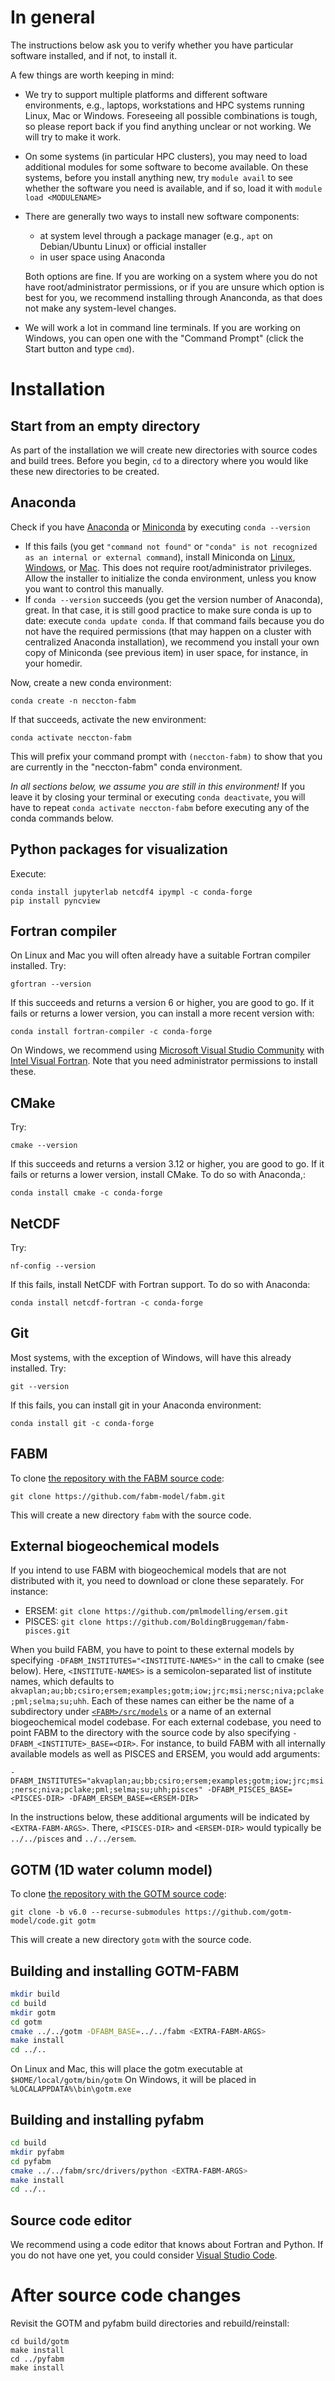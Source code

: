 # In general

The instructions below  ask you to verify whether you have particular software
installed, and if not, to install it.

A few things are worth keeping in mind:

* We try to support multiple platforms and different software environments, e.g., laptops, workstations and HPC systems running Linux, Mac or Windows. Foreseeing all possible combinations is tough, so please report back if you find anything unclear or not working. We will try to make it work.

* On some systems (in particular HPC clusters), you may need to load additional modules for some software to become available.
  On these systems, before you install anything new, try `module avail` to see whether the software you need is available,
  and if so, load it with `module load <MODULENAME>`

* There are generally two ways to install new software components:
  - at system level through a package manager (e.g., `apt` on Debian/Ubuntu Linux) or official installer
  - in user space using Anaconda

  Both options are fine. If you are working on a system where you do not have root/administrator permissions,
  or if you are unsure which option is best for you, we recommend installing through Ananconda,
  as that does not make any system-level changes.

* We will work a lot in command line terminals. If you are working on Windows, you can open one with the "Command Prompt" (click the Start button and type `cmd`).

# Installation

## Start from an empty directory

As part of the installation we will create new directories with source codes and build trees.
Before you begin, `cd` to a directory where you would like these new directories to be created.

## Anaconda

Check if you have [Anaconda](https://new.anaconda.com/products/distribution) or [Miniconda](https://docs.conda.io/en/latest/miniconda.html) by executing `conda --version`

* If this fails (you get `"command not found"` or `"conda" is not recognized as an internal or external command`), install Miniconda on [Linux](https://conda.io/projects/conda/en/stable/user-guide/install/linux.html), [Windows](https://conda.io/projects/conda/en/stable/user-guide/install/windows.html), or [Mac](https://conda.io/projects/conda/en/stable/user-guide/install/macos.html). This does not require root/administrator privileges. Allow the installer to initialize the conda environment, unless you know you want to control this manually.​
* If `conda --version` succeeds (you get the version number of Anaconda), great. In that case,
  it is still good practice to make sure conda is up to date: execute `conda update conda`.
  If that command fails because you do not have the required permissions (that may happen on a cluster with centralized Anaconda installation),
  we recommend you install your own copy of Miniconda (see previous item) in user space, for instance, in your homedir.

Now, create a new conda environment​:

`conda create -n neccton-fabm`

If that succeeds, activate the new environment:

`conda activate neccton-fabm`

This will prefix your command prompt with `(neccton-fabm)` to show that you are currently in the "neccton-fabm" conda environment.

*In all sections below, we assume you are still in this environment!*
If you leave it by closing your terminal or executing `conda deactivate`, you will have to repeat `conda activate neccton-fabm` before executing any of the conda commands below.

## Python packages for visualization

Execute:

```
conda install jupyterlab netcdf4 ipympl -c conda-forge
pip install pyncview
```

## Fortran compiler

On Linux and Mac you will often already have a suitable Fortran compiler installed. Try:

`gfortran --version`

If this succeeds and returns a version 6 or higher, you are good to go. If it fails or returns a lower version, you can install a more recent version with:

`conda install fortran-compiler -c conda-forge`

On Windows, we recommend using [Microsoft Visual Studio Community](https://visualstudio.microsoft.com/) with [Intel Visual Fortran](https://www.intel.com/content/www/us/en/developer/articles/tool/oneapi-standalone-components.html#fortran). Note that you need administrator permissions to install these.

## CMake

Try:

`cmake --version`

If this succeeds and returns a version 3.12 or higher, you are good to go. If it fails or returns a lower version, install CMake. To do so with Anaconda,:

`conda install cmake -c conda-forge`

## NetCDF

Try:

`nf-config --version`

If this fails, install NetCDF with Fortran support. To do so with Anaconda:

`conda install netcdf-fortran -c conda-forge`

## Git

Most systems, with the exception of Windows, will have this already installed. Try:

`git --version`

If this fails, you can install git in your Anaconda environment:

`conda install git -c conda-forge`

## FABM

To clone [the repository with the FABM source code](https://fabm.net/code):

`git clone https://github.com/fabm-model/fabm.git`

This will create a new directory `fabm` with the source code.

## External biogeochemical models

If you intend to use FABM with biogeochemical models that are not distributed with it, you need to download or clone these separately.
For instance:

* ERSEM: `git clone https://github.com/pmlmodelling/ersem.git`
* PISCES: `git clone https://github.com/BoldingBruggeman/fabm-pisces.git`

When you build FABM, you have to point to these external models by specifying `-DFABM_INSTITUTES="<INSTITUTE-NAMES>"`
in the call to cmake (see below). Here, `<INSTITUTE-NAMES>` is a semicolon-separated list of institute names, which defaults to `akvaplan;au;bb;csiro;ersem;examples;gotm;iow;jrc;msi;nersc;niva;pclake;pml;selma;su;uhh`. Each of these names can either be the name of a subdirectory under [`<FABM>/src/models`](https://github.com/fabm-model/fabm/tree/master/src/models) or a name of an external biogeochemical model codebase. For each external codebase, you need to point FABM to the directory with the source code by also specifying `-DFABM_<INSTITUTE>_BASE=<DIR>`. For instance, to build FABM with all internally available models as well as PISCES and ERSEM, you would add arguments:

`-DFABM_INSTITUTES="akvaplan;au;bb;csiro;ersem;examples;gotm;iow;jrc;msi;nersc;niva;pclake;pml;selma;su;uhh;pisces" -DFABM_PISCES_BASE=<PISCES-DIR> -DFABM_ERSEM_BASE=<ERSEM-DIR>`

In the instructions below, these additional arguments will be indicated by `<EXTRA-FABM-ARGS>`. There, `<PISCES-DIR>` and `<ERSEM-DIR>` would typically be `../../pisces` and `../../ersem`.

## GOTM (1D water column model)

To clone [the repository with the GOTM source code](https://github.com/gotm-model/code):

`git clone -b v6.0 --recurse-submodules https://github.com/gotm-model/code.git gotm`

This will create a new directory `gotm` with the source code.

## Building and installing GOTM-FABM

```bash
mkdir build
cd build
mkdir gotm
cd gotm
cmake ../../gotm -DFABM_BASE=../../fabm <EXTRA-FABM-ARGS>
make install
cd ../..
```

On Linux and Mac, this will place the gotm executable at `$HOME/local/gotm/bin/gotm`
On Windows, it will be placed in `%LOCALAPPDATA%\bin\gotm.exe`

## Building and installing pyfabm

```bash
cd build
mkdir pyfabm
cd pyfabm
cmake ../../fabm/src/drivers/python <EXTRA-FABM-ARGS>
make install
cd ../..
```

## Source code editor

We recommend using a code editor that knows about Fortran and Python.
If you do not have one yet, you could consider [Visual Studio Code](https://code.visualstudio.com/).

# After source code changes

Revisit the GOTM and pyfabm build directories and rebuild/reinstall:

```
cd build/gotm
make install
cd ../pyfabm
make install
```